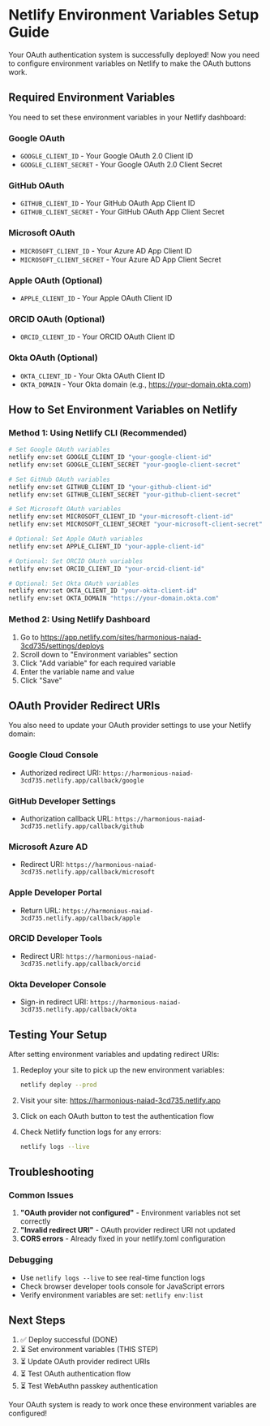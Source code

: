 # Netlify Environment Variables Setup Guide

Your OAuth authentication system is successfully deployed! Now you need to configure environment variables on Netlify to make the OAuth buttons work.

## Required Environment Variables

You need to set these environment variables in your Netlify dashboard:

### Google OAuth

- `GOOGLE_CLIENT_ID` - Your Google OAuth 2.0 Client ID
- `GOOGLE_CLIENT_SECRET` - Your Google OAuth 2.0 Client Secret

### GitHub OAuth

- `GITHUB_CLIENT_ID` - Your GitHub OAuth App Client ID
- `GITHUB_CLIENT_SECRET` - Your GitHub OAuth App Client Secret

### Microsoft OAuth

- `MICROSOFT_CLIENT_ID` - Your Azure AD App Client ID
- `MICROSOFT_CLIENT_SECRET` - Your Azure AD App Client Secret

### Apple OAuth (Optional)

- `APPLE_CLIENT_ID` - Your Apple OAuth Client ID

### ORCID OAuth (Optional)

- `ORCID_CLIENT_ID` - Your ORCID OAuth Client ID

### Okta OAuth (Optional)

- `OKTA_CLIENT_ID` - Your Okta OAuth Client ID
- `OKTA_DOMAIN` - Your Okta domain (e.g., <https://your-domain.okta.com>)

## How to Set Environment Variables on Netlify

### Method 1: Using Netlify CLI (Recommended)

```bash
# Set Google OAuth variables
netlify env:set GOOGLE_CLIENT_ID "your-google-client-id"
netlify env:set GOOGLE_CLIENT_SECRET "your-google-client-secret"

# Set GitHub OAuth variables
netlify env:set GITHUB_CLIENT_ID "your-github-client-id"
netlify env:set GITHUB_CLIENT_SECRET "your-github-client-secret"

# Set Microsoft OAuth variables
netlify env:set MICROSOFT_CLIENT_ID "your-microsoft-client-id"
netlify env:set MICROSOFT_CLIENT_SECRET "your-microsoft-client-secret"

# Optional: Set Apple OAuth variables
netlify env:set APPLE_CLIENT_ID "your-apple-client-id"

# Optional: Set ORCID OAuth variables
netlify env:set ORCID_CLIENT_ID "your-orcid-client-id"

# Optional: Set Okta OAuth variables
netlify env:set OKTA_CLIENT_ID "your-okta-client-id"
netlify env:set OKTA_DOMAIN "https://your-domain.okta.com"
```

### Method 2: Using Netlify Dashboard

1. Go to <https://app.netlify.com/sites/harmonious-naiad-3cd735/settings/deploys>
2. Scroll down to "Environment variables" section
3. Click "Add variable" for each required variable
4. Enter the variable name and value
5. Click "Save"

## OAuth Provider Redirect URIs

You also need to update your OAuth provider settings to use your Netlify domain:

### Google Cloud Console

- Authorized redirect URI: `https://harmonious-naiad-3cd735.netlify.app/callback/google`

### GitHub Developer Settings

- Authorization callback URL: `https://harmonious-naiad-3cd735.netlify.app/callback/github`

### Microsoft Azure AD

- Redirect URI: `https://harmonious-naiad-3cd735.netlify.app/callback/microsoft`

### Apple Developer Portal

- Return URL: `https://harmonious-naiad-3cd735.netlify.app/callback/apple`

### ORCID Developer Tools

- Redirect URI: `https://harmonious-naiad-3cd735.netlify.app/callback/orcid`

### Okta Developer Console

- Sign-in redirect URI: `https://harmonious-naiad-3cd735.netlify.app/callback/okta`

## Testing Your Setup

After setting environment variables and updating redirect URIs:

1. Redeploy your site to pick up the new environment variables:

   ```bash
   netlify deploy --prod
   ```

2. Visit your site: <https://harmonious-naiad-3cd735.netlify.app>

3. Click on each OAuth button to test the authentication flow

4. Check Netlify function logs for any errors:

   ```bash
   netlify logs --live
   ```

## Troubleshooting

### Common Issues

1. **"OAuth provider not configured"** - Environment variables not set correctly
2. **"Invalid redirect URI"** - OAuth provider redirect URI not updated
3. **CORS errors** - Already fixed in your netlify.toml configuration

### Debugging

- Use `netlify logs --live` to see real-time function logs
- Check browser developer tools console for JavaScript errors
- Verify environment variables are set: `netlify env:list`

## Next Steps

1. ✅ Deploy successful (DONE)
2. ⏳ Set environment variables (THIS STEP)
3. ⏳ Update OAuth provider redirect URIs
4. ⏳ Test OAuth authentication flow
5. ⏳ Test WebAuthn passkey authentication

Your OAuth system is ready to work once these environment variables are configured!
